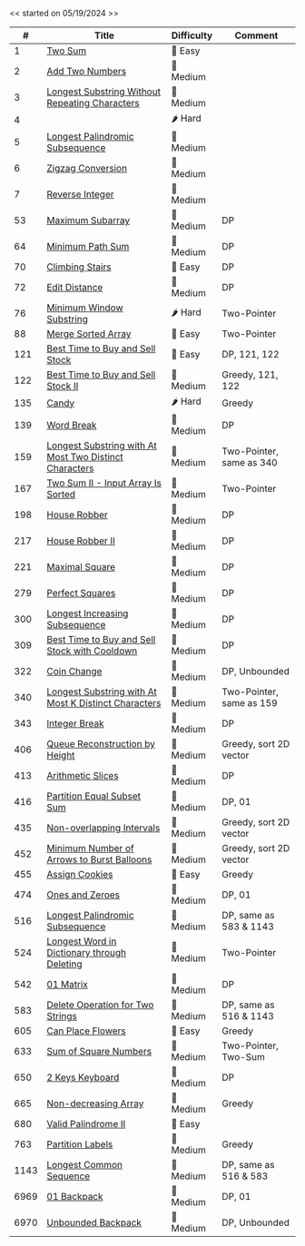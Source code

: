 << started on 05/19/2024 >>

|  #  |                              Title                                  |       Difficulty        |          Comment           |
| --- | ------------------------------------------------------------------- | ----------------------- | -------------------------- |
| 1 | [Two Sum](https://github.com/spiritfx69/leetcode.answers/blob/main/src/0001.%20Two%20Sum) | 🍏 Easy |
| 2 | [Add Two Numbers](https://github.com/spiritfx69/leetcode.answers/blob/main/src/0002.%20Add%20Two%20Numbers) | 🍋 Medium |
| 3 | [Longest Substring Without Repeating Characters](https://github.com/spiritfx69/leetcode.answers/blob/main/src/0003.%20Longest%20Substring%20Without%20Repeating%20Characters) | 🍋 Medium |
| 4 | []() | 🌶️ Hard |
| 5 | [Longest Palindromic Subsequence](https://github.com/spiritfx69/leetcode.answers/blob/main/src/0005.%20Longest%20Palindromic%20Substring) | 🍋 Medium |
| 6 | [Zigzag Conversion](https://github.com/spiritfx69/leetcode.answers/blob/main/src/0006.%20Zigzag%20Conversion) | 🍋 Medium |
| 7 | [Reverse Integer](https://github.com/spiritfx69/leetcode.answers/blob/main/src/0007.%20Reverse%20Integer) | 🍋 Medium |
| 53 | [Maximum Subarray](https://github.com/spiritfx69/leetcode.answers/blob/main/src/0053.%20Maximum%20Subarray) | 🍋 Medium | DP |
| 64 | [Minimum Path Sum](https://github.com/spiritfx69/leetcode.answers/blob/main/src/0064.%20Minimum%20Path%20Sum) | 🍋 Medium | DP |
| 70 | [Climbing Stairs](https://github.com/spiritfx69/leetcode.answers/blob/main/src/0070.%20Climbing%20Stairs) | 🍏 Easy | DP |
| 72 | [Edit Distance](https://github.com/spiritfx69/leetcode.answers/blob/main/src/0072.%20Edit%20Distance) | 🍋 Medium | DP |
| 76 | [Minimum Window Substring](https://github.com/spiritfx69/leetcode.answers/blob/main/src/0076.%20Minimum%20Window%20Substring) | 🌶️ Hard | Two-Pointer |
| 88 | [Merge Sorted Array](https://github.com/spiritfx69/leetcode.answers/blob/main/src/0088.%20Merge%20Sorted%20Array) | 🍏 Easy | Two-Pointer |
| 121 | [Best Time to Buy and Sell Stock](https://github.com/spiritfx69/leetcode.answers/blob/main/src/0121.%20Best%20Time%20to%20Buy%20and%20Sell%20Stock) | 🍏 Easy | DP, 121, 122 |
| 122 | [Best Time to Buy and Sell Stock II](https://github.com/spiritfx69/leetcode.answers/blob/main/src/0122.%20Best%20Time%20to%20Buy%20and%20Sell%20Stock%20II) | 🍋 Medium | Greedy, 121, 122 |
| 135 | [Candy](https://github.com/spiritfx69/leetcode.answers/blob/main/src/0135.%20Candy) | 🌶️ Hard | Greedy |
| 139 | [Word Break](https://github.com/spiritfx69/leetcode.answers/blob/main/src/0139.%20Word%20Break) | 🍋 Medium | DP |
| 159 | [Longest Substring with At Most Two Distinct Characters](https://github.com/spiritfx69/leetcode.answers/blob/main/src/0159.%20Longest%20Substring%20with%20At%20Most%20Two%20Distinct%20Characters) | 🍋 Medium | Two-Pointer, same as 340 |
| 167 | [Two Sum II - Input Array Is Sorted](https://github.com/spiritfx69/leetcode.answers/blob/main/src/0167.%20Two%20Sum%20II%20-%20Input%20Array%20Is%20Sorted) | 🍋 Medium | Two-Pointer |
| 198 | [House Robber](https://github.com/spiritfx69/leetcode.answers/blob/main/src/0198.%20House%20Robber) | 🍋 Medium | DP |
| 217 | [House Robber II](https://github.com/spiritfx69/leetcode.answers/blob/main/src/0213.%20House%20Robber%20II) | 🍋 Medium | DP |
| 221 | [Maximal Square](https://github.com/spiritfx69/leetcode.answers/blob/main/src/0221.%20Maximal%20Square) | 🍋 Medium | DP |
| 279 | [Perfect Squares](https://github.com/spiritfx69/leetcode.answers/blob/main/src/0279.%20Perfect%20Squares) | 🍋 Medium | DP |
| 300 | [Longest Increasing Subsequence](https://github.com/spiritfx69/leetcode.answers/blob/main/src/0300.%20Longest%20Increasing%20Subsequence) | 🍋 Medium | DP |
| 309 | [Best Time to Buy and Sell Stock with Cooldown](https://github.com/spiritfx69/leetcode.answers/blob/main/src/0309.%20Best%20Time%20to%20Buy%20and%20Sell%20Stock%20with%20Cooldown) | 🍋 Medium | DP |
| 322 | [Coin Change](https://github.com/spiritfx69/leetcode.answers/blob/main/src/0322.%20Coin%20Change) | 🍋 Medium | DP, Unbounded |
| 340 | [Longest Substring with At Most K Distinct Characters](https://github.com/spiritfx69/leetcode.answers/blob/main/src/0340.%20Longest%20Substring%20with%20At%20Most%20K%20Distinct%20Characters) | 🍋 Medium | Two-Pointer, same as 159 |
| 343 | [Integer Break](https://github.com/spiritfx69/leetcode.answers/blob/main/src/0343.%20Integer%20Break) | 🍋 Medium | DP |
| 406 | [Queue Reconstruction by Height](https://github.com/spiritfx69/leetcode.answers/blob/main/src/0406.%20Queue%20Reconstruction%20by%20Height) | 🍋 Medium | Greedy, sort 2D vector |
| 413 | [Arithmetic Slices](https://github.com/spiritfx69/leetcode.answers/blob/main/src/0413.%20Arithmetic%20Slices) | 🍋 Medium | DP |
| 416 | [Partition Equal Subset Sum](https://github.com/spiritfx69/leetcode.answers/blob/main/src/0416.%20Partition%20Equal%20Subset%20Sum) | 🍋 Medium | DP, 01 |
| 435 | [Non-overlapping Intervals](https://github.com/spiritfx69/leetcode.answers/blob/main/src/0435.%20Non-overlapping%20Intervals) | 🍋 Medium | Greedy, sort 2D vector |
| 452 | [Minimum Number of Arrows to Burst Balloons](https://github.com/spiritfx69/leetcode.answers/blob/main/src/0452.%20Minimum%20Number%20of%20Arrows%20to%20Burst%20Balloons) | 🍋 Medium | Greedy, sort 2D vector |
| 455 | [Assign Cookies](https://github.com/spiritfx69/leetcode.answers/blob/main/src/0455.%20Assign%20Cookies) | 🍏 Easy | Greedy |
| 474 | [Ones and Zeroes](https://github.com/spiritfx69/leetcode.answers/blob/main/src/0474.%20Ones%20and%20Zeroes) | 🍋 Medium | DP, 01 | Two-Pointer |
| 516 | [Longest Palindromic Subsequence](https://github.com/spiritfx69/leetcode.answers/blob/main/src/0516.%20Longest%20Palindromic%20Subsequence) | 🍋 Medium | DP, same as 583 & 1143 |
| 524 | [Longest Word in Dictionary through Deleting](https://github.com/spiritfx69/leetcode.answers/blob/main/src/0524.%20Longest%20Word%20in%20Dictionary%20through%20Deleting) | 🍋 Medium | Two-Pointer |
| 542 | [01 Matrix](https://github.com/spiritfx69/leetcode.answers/blob/main/src/0542.%2001%20Matrix) | 🍋 Medium | DP |
| 583 | [Delete Operation for Two Strings](https://github.com/spiritfx69/leetcode.answers/blob/main/src/0583.%20Delete%20Operation%20for%20Two%20Strings) | 🍋 Medium | DP, same as 516 & 1143 |
| 605 | [Can Place Flowers](https://github.com/spiritfx69/leetcode.answers/blob/main/src/0605.%20Can%20Place%20Flowers) | 🍏 Easy | Greedy |
| 633 | [Sum of Square Numbers](https://github.com/spiritfx69/leetcode.answers/blob/main/src/0633.%20Sum%20of%20Square%20Numbers) | 🍋 Medium | Two-Pointer, Two-Sum |
| 650 | [2 Keys Keyboard](https://github.com/spiritfx69/leetcode.answers/blob/main/src/0650.%202%20Keys%20Keyboard) | 🍋 Medium | DP |
| 665 | [Non-decreasing Array](https://github.com/spiritfx69/leetcode.answers/blob/main/src/0665.%20Non-decreasing%20Array) | 🍋 Medium | Greedy |
| 680 | [Valid Palindrome II](https://github.com/spiritfx69/leetcode.answers/blob/main/src/0680.%20Valid%20Palindrome%20II) | 🍏 Easy |
| 763 | [Partition Labels](https://github.com/spiritfx69/leetcode.answers/blob/main/src/0763.%20Partition%20Labels) | 🍋 Medium | Greedy |
| 1143 | [Longest Common Sequence](https://github.com/spiritfx69/leetcode.answers/blob/main/src/1143.%20Longest%20Common%20Subsequence) | 🍋 Medium | DP, same as 516 & 583 |
| 6969 | [01 Backpack](https://github.com/spiritfx69/leetcode.answers/blob/main/src/6969.%2001%20Backpack) | 🍋 Medium | DP, 01 |
| 6970 | [Unbounded Backpack](https://github.com/spiritfx69/leetcode.answers/blob/main/src/6970.%20Unbounded%20Backpack) | 🍋 Medium | DP, Unbounded |
